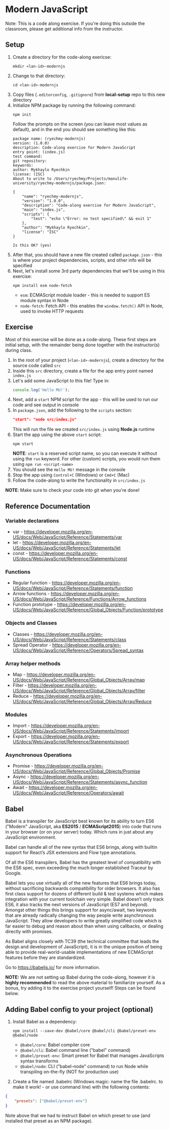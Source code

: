 # Modern JavaScript

Note: This is a code along exercise. If you're doing this outside the classroom, please get additional info from the instructor.

## Setup
1. Create a directory for the code-along exericse:
    ```shell
    mkdir <lan-id>-modernjs
    ```
2. Change to that directory:
    ```shell
    cd <lan-id>-modernjs
    ```
3. Copy files (`.editorconfig`, `.gitignore`) from **local-setup** repo to this new directory
4. Initialize NPM package by running the following command:
    ```shell
    npm init​
    ```
    Follow the prompts on the screen (you can leave most values as default), and in the end you should see something like this:
    ```console
    package name: (ryechmy-modernjs)
    version: (1.0.0)
    description: Code-along exercise for Modern JavaScript
    entry point: (index.js)
    test command:
    git repository:
    keywords:
    author: Mykhaylo Ryechkin
    license: (ISC)
    About to write to /Users/ryechmy/Projects/manulife-university/ryechmy-modernjs/package.json:

    {
        "name": "ryechmy-modernjs",
        "version": "1.0.0",
        "description": "Code-along exercise for Modern JavaScript",
        "main": "index.js",
        "scripts": {
            "test": "echo \"Error: no test specified\" && exit 1"
        },
        "author": "Mykhaylo Ryechkin",
        "license": "ISC"
    }

    Is this OK? (yes)
    ```
5.  After that, you should have a new file created called `package.json` - this is where your project dependencies, scripts, and other info will be specified
6.  Next, let's install some 3rd party dependencies that we'll be using in this exercise:
    ```shell
    npm install esm node-fetch
    ```
    * `esm`: ECMAScript module loader - this is needed to support ES module syntax in Node
    * `node-fetch`: Fetch API - this enables the `window.fetch()` API in Node, used to invoke HTTP requests

## Exercise
Most of this exercise will be done as a code-along. These first steps are initial setup, with the remainder being done together with the instructor(s) during class.

1. In the root of your project (`<lan-id>-modernjs`), create a directory for the source code called `src`
2. Inside this `src` directory, create a file for the app entry point named `​index.js`
3. Let's add some JavaScript to this file! Type in:
    ```javascript
    console.log('Hello MU!');
    ```
4. Next, add a `start` NPM script for the app - this will be used to run our code and see output in console
5. In `package.json`, add the following to the `scripts` section:
    ```json
    "start": "node src/index.js"
    ```
    This will run the file we created `src/index.js` using **Node.js** runtime
6. Start the app using the above `start` script:
    ```shell
    npm start
    ```
    **NOTE**: `start` is a reserved script name, so you can execute it without using the `run` keyword. For other (custom) scripts, you would run them using `npm run <script-name>`
7. You should see the `Hello MU!` message in the console
8. Stop the app using `Control+C` (Windows) or `Cmd+C` (Mac)
9. Follow the code-along to write the functionality in `src/index.js`

**NOTE**: Make sure to check your code into git when you're done​!

## Reference Documentation

### Variable declarations
* var - https://developer.mozilla.org/en-US/docs/Web/JavaScript/Reference/Statements/var
* let - https://developer.mozilla.org/en-US/docs/Web/JavaScript/Reference/Statements/let
* const - https://developer.mozilla.org/en-US/docs/Web/JavaScript/Reference/Statements/const

### Functions
* Regular function - https://developer.mozilla.org/en-US/docs/Web/JavaScript/Reference/Statements/function
* Arrow functions - https://developer.mozilla.org/en-US/docs/Web/JavaScript/Reference/Functions/Arrow_functions
* Function prototype - https://developer.mozilla.org/en-US/docs/Web/JavaScript/Reference/Global_Objects/Function/prototype

### Objects and Classes
* Classes - https://developer.mozilla.org/en-US/docs/Web/JavaScript/Reference/Statements/class
* Spread Operator - https://developer.mozilla.org/en-US/docs/Web/JavaScript/Reference/Operators/Spread_syntax

### Array helper methods
* Map - https://developer.mozilla.org/en-US/docs/Web/JavaScript/Reference/Global_Objects/Array/map
* Filter - https://developer.mozilla.org/en-US/docs/Web/JavaScript/Reference/Global_Objects/Array/filter
* Reduce - https://developer.mozilla.org/en-US/docs/Web/JavaScript/Reference/Global_Objects/Array/Reduce

### Modules
* Import - https://developer.mozilla.org/en-US/docs/Web/JavaScript/Reference/Statements/import
* Export - https://developer.mozilla.org/en-US/docs/Web/JavaScript/Reference/Statements/export

### Asynchronous Operations
* Promise - https://developer.mozilla.org/en-US/docs/Web/JavaScript/Reference/Global_Objects/Promise
* Async - https://developer.mozilla.org/en-US/docs/Web/JavaScript/Reference/Statements/async_function
* Await - https://developer.mozilla.org/en-US/docs/Web/JavaScript/Reference/Operators/await

## Babel
Babel is a transpiler for JavaScript best known for its ability to turn ES6 ("Modern" JavaScript, aka **ES2015** / **ECMAScript2015**) into code that runs in your browser
(or on your server) today. Which runs in just about any JavaScript environment.

Babel can handle all of the new syntax that ES6 brings, along with builtin support for React’s JSX extensions and Flow type annotations.

Of all the ES6 transpilers, Babel has the greatest level of compatibility with the ES6 spec, even exceeding the much longer established Traceur
by Google.

Babel lets you use virtually all of the new features that ES6 brings today, without sacrificing backwards compatibility for older browsers. It also
has first class support for dozens of different build & test systems which makes integration with your current toolchain very simple. Babel doesn’t
only track ES6, it also tracks the next versions of JavaScript (ES7 and beyond). Amongst other things this brings support for async/await, two
keywords that are already radically changing the way people write asynchronous JavaScript. They allow developers to write greatly simplified code
which is far easier to debug and reason about than when using callbacks, or dealing directly with promises.

As Babel aligns closely with TC39 (the technical committee that leads the design and development of JavaScript), it is in the unique position of
being able to provide real-world-usable implementations of new ECMAScript features before they are standardized.

Go to https://babeljs.io/ for more information.

**NOTE:** We are not setting up Babel during the code-along, however it is **highly recommended** to read the above material to familiarize yourself. As a bonus, try adding it to the exercise project yourself! Steps can be found below.

## Adding Babel config to your project (optional)
1. Install Babel as a dependency:
    ```shell
    npm install --save-dev @babel/core @babel/cli @babel/preset-env @babel/node
    ```
    * `@babel/core`: Babel compiler core
    * `@babel/cli`: Babel command line ("babel" command)
    * `@babel/preset-env`: Smart preset for Babel that manages JavaScripts syntax transforms
    * `@babel/node`: CLI ("babel-node" command) to run Node while transpiling on-the-fly (NOT for production use)

2. Create a file named .babelrc (Windows magic: name the file .babelrc. to make it work! - or use command line) with the following contents: ​
```json
{
    "presets": ["@babel/preset-env"]
}
```
Note above that we had to instruct Babel on which preset to use (and installed that preset as an NPM package).
